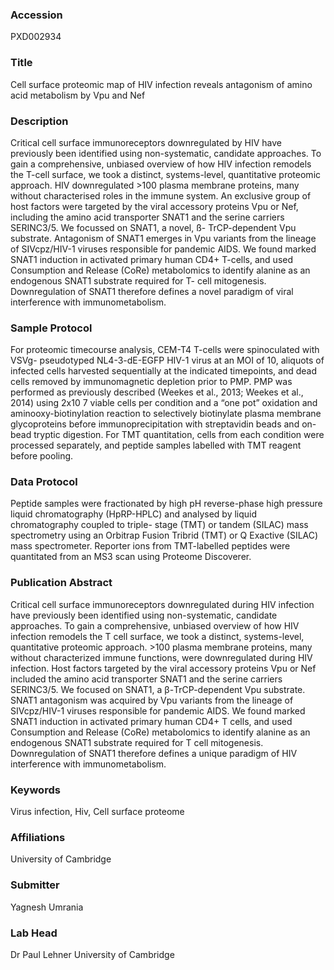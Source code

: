 ### Accession
PXD002934

### Title
Cell surface proteomic map of HIV infection reveals antagonism of amino acid metabolism by Vpu and Nef

### Description
Critical cell surface immunoreceptors downregulated by HIV have previously been identified using non-systematic, candidate approaches. To gain a comprehensive, unbiased overview of how HIV infection remodels the T-cell surface, we took a distinct, systems-level, quantitative proteomic approach. HIV downregulated >100 plasma membrane proteins, many without characterised roles in the immune system. An exclusive group of host factors were targeted by the viral accessory proteins Vpu or Nef, including the amino acid transporter SNAT1 and the serine carriers SERINC3/5. We focussed on SNAT1, a novel, ß- TrCP-dependent Vpu substrate. Antagonism of SNAT1 emerges in Vpu variants from the lineage of SIVcpz/HIV-1 viruses responsible for pandemic AIDS. We found marked SNAT1 induction in activated primary human CD4+ T-cells, and used Consumption and Release (CoRe) metabolomics to identify alanine as an endogenous SNAT1 substrate required for T- cell mitogenesis. Downregulation of SNAT1 therefore defines a novel paradigm of viral interference with immunometabolism.

### Sample Protocol
For proteomic timecourse analysis, CEM-T4 T-cells were spinoculated with VSVg- pseudotyped NL4-3-dE-EGFP HIV-1 virus at an MOI of 10, aliquots of infected cells harvested sequentially at the indicated timepoints, and dead cells removed by immunomagnetic depletion prior to PMP.  PMP was performed as previously described (Weekes et al., 2013; Weekes et al., 2014) using 2x10 7 viable cells per condition and a “one pot” oxidation and aminooxy-biotinylation reaction to selectively biotinylate plasma membrane glycoproteins before immunoprecipitation with streptavidin beads and on-bead tryptic digestion. For TMT quantitation, cells from each condition were processed separately, and peptide samples labelled with TMT reagent before pooling.

### Data Protocol
Peptide samples were fractionated by high pH reverse-phase high pressure liquid chromatography (HpRP-HPLC) and analysed by liquid chromatography coupled to triple- stage (TMT) or tandem (SILAC) mass spectrometry using an Orbitrap Fusion Tribrid (TMT) or Q Exactive (SILAC) mass spectrometer. Reporter ions from TMT-labelled peptides were quantitated from an MS3 scan using Proteome Discoverer.

### Publication Abstract
Critical cell surface immunoreceptors downregulated during HIV infection have previously been identified using non-systematic, candidate approaches. To gain a comprehensive, unbiased overview of how HIV infection remodels the T cell surface, we took a distinct, systems-level, quantitative proteomic approach. &gt;100 plasma membrane proteins, many without characterized immune functions, were downregulated during HIV infection. Host factors targeted by the viral accessory proteins Vpu or Nef included the amino acid transporter SNAT1 and the serine carriers SERINC3/5. We focused on SNAT1, a &#x3b2;-TrCP-dependent Vpu substrate. SNAT1 antagonism was acquired by Vpu variants from the lineage of SIVcpz/HIV-1 viruses responsible for pandemic AIDS. We found marked SNAT1 induction in activated primary human CD4+ T cells, and used Consumption and Release (CoRe) metabolomics to identify alanine as an endogenous SNAT1 substrate required for T cell mitogenesis. Downregulation of SNAT1 therefore defines a unique paradigm of HIV interference with immunometabolism.

### Keywords
Virus infection, Hiv, Cell surface proteome

### Affiliations
University of Cambridge

### Submitter
Yagnesh Umrania

### Lab Head
Dr Paul Lehner
University of Cambridge


